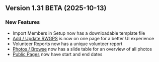  ## Version 1.31 BETA (2025-10-13)

 ### New Features
 - Import Members in Setup now has a downloadable template file
 - [Add / Update RWGPS](/RWGPS/addUpdate) is now on one page for a better UI experience
 - Volunteer Reports now has a unique volunteer report
 - [Photos / Browse](/Photo/browse) now has a slide table for an overview of all photos
 - [Public Pages](/Admin/publicPage) now have start and end dates
